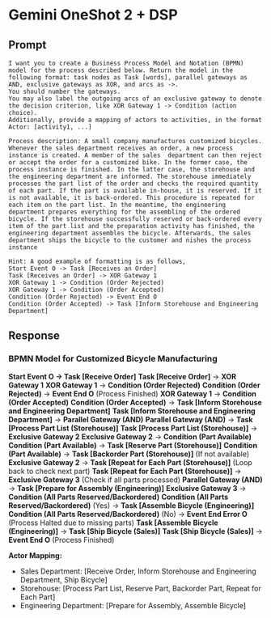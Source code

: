 # Gemini OneShot 2 + DSP

## Prompt 

    I want you to create a Business Process Model and Notation (BPMN) model for the process described below. Return the model in the following format: task nodes as Task [words], parallel gateways as AND, exclusive gateways as XOR, and arcs as ->.
    You should number the gateways. 
    You may also label the outgoing arcs of an exclusive gateway to denote the decision criterion, like XOR Gateway 1 -> Condition (action choice). 
    Additionally, provide a mapping of actors to activities, in the format Actor: [activity1, ...]

    Process description: A small company manufactures customized bicycles. Whenever the sales department receives an order, a new process instance is created. A member of the sales  department can then reject or accept the order for a customized bike. In the former case, the process instance is finished. In the latter case, the storehouse and the engineering department are informed. The storehouse immediately processes the part list of the order and checks the required quantity of each part. If the part is available in-house, it is reserved. If it is not available, it is back-ordered. This procedure is repeated for each item on the part list. In the meantime, the engineering department prepares everything for the assembling of the ordered bicycle. If the storehouse successfully reserved or back-ordered every item of the part list and the preparation activity has finished, the engineering department assembles the bicycle. Afterwards, the sales department ships the bicycle to the customer and nishes the process instance

    Hint: A good example of formatting is as follows,
    Start Event O -> Task [Receives an Order]
    Task [Receives an Order] -> XOR Gateway 1
    XOR Gateway 1 -> Condition (Order Rejected)
    XOR Gateway 1 -> Condition (Order Accepted)
    Condition (Order Rejected) -> Event End O
    Condition (Order Accepted) -> Task [Inform Storehouse and Engineering Department]



## Response

### BPMN Model for Customized Bicycle Manufacturing

**Start Event O -> Task [Receive Order]**
**Task [Receive Order]** -> **XOR Gateway 1**
**XOR Gateway 1** -> **Condition (Order Rejected)**
**Condition (Order Rejected)** -> **Event End O** (Process Finished)
**XOR Gateway 1** -> **Condition (Order Accepted)**
**Condition (Order Accepted)** -> **Task [Inform Storehouse and Engineering Department]**
**Task [Inform Storehouse and Engineering Department]** -> **Parallel Gateway (AND)**
**Parallel Gateway (AND)** -> **Task [Process Part List (Storehouse)]**
**Task [Process Part List (Storehouse)]** -> **Exclusive Gateway 2**
**Exclusive Gateway 2** -> **Condition (Part Available)**
**Condition (Part Available)** -> **Task [Reserve Part (Storehouse)]**
**Condition (Part Available)** -> **Task [Backorder Part (Storehouse)]** (If not available)
**Exclusive Gateway 2** -> **Task [Repeat for Each Part (Storehouse)]** (Loop back to check next part)
**Task [Repeat for Each Part (Storehouse)]** -> **Exclusive Gateway 3** (Check if all parts processed)
**Parallel Gateway (AND)** -> **Task [Prepare for Assembly (Engineering)]**
**Exclusive Gateway 3** -> **Condition (All Parts Reserved/Backordered)**
**Condition (All Parts Reserved/Backordered)** (Yes) -> **Task [Assemble Bicycle (Engineering)]**
**Condition (All Parts Reserved/Backordered)** (No) -> **Event End Error O** (Process Halted due to missing parts)
**Task [Assemble Bicycle (Engineering)]** -> **Task [Ship Bicycle (Sales)]**
**Task [Ship Bicycle (Sales)]** -> **Event End O** (Process Finished)

**Actor Mapping:**

* Sales Department: [Receive Order, Inform Storehouse and Engineering Department, Ship Bicycle]
* Storehouse: [Process Part List, Reserve Part, Backorder Part, Repeat for Each Part]
* Engineering Department: [Prepare for Assembly, Assemble Bicycle]
